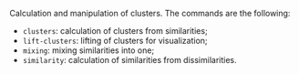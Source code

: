 Calculation and manipulation of clusters.
The commands are the following:

- `clusters`: calculation of clusters from similarities;
- `lift-clusters`: lifting of clusters for visualization;
- `mixing`: mixing similarities into one;
- `similarity`: calculation of similarities from dissimilarities.
